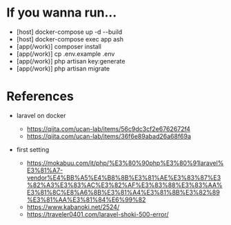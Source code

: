 
# If you wanna run...
- [host] docker-compose up -d --build
- [host] docker-compose exec app ash
- [app(/work)] composer install
- [app(/work)] cp .env.example .env
- [app(/work)] php artisan key:generate
- [app(/work)] php artisan migrate


# References

- laravel on docker
  - https://qiita.com/ucan-lab/items/56c9dc3cf2e6762672f4
  - https://qiita.com/ucan-lab/items/36f6e89abad26a68f69a

- first setting
  - https://mokabuu.com/it/php/%E3%80%90php%E3%80%91laravel%E3%81%A7-vendor%E4%BB%A5%E4%B8%8B%E3%81%AE%E3%83%87%E3%82%A3%E3%83%AC%E3%82%AF%E3%83%88%E3%83%AA%E3%81%8C%E8%A6%8B%E3%81%A4%E3%81%8B%E3%82%89%E3%81%AA%E3%81%84%E6%99%82
  - https://www.kabanoki.net/2524/
  - https://traveler0401.com/laravel-shoki-500-error/

